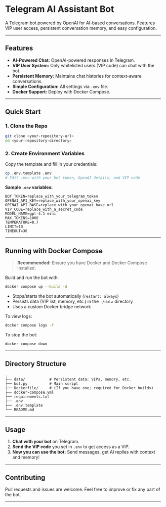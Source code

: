 # Telegram AI Assistant Bot

A Telegram bot powered by OpenAI for AI-based conversations. Features VIP user access, persistent conversation memory, and easy configuration.

---

## Features

- **AI-Powered Chat:** OpenAI-powered responses in Telegram.
- **VIP User System:** Only whitelisted users (VIP code) can chat with the bot.
- **Persistent Memory:** Maintains chat histories for context-aware conversations.
- **Simple Configuration:** All settings via `.env` file.
- **Docker Support:** Deploy with Docker Compose.

---

## Quick Start

### 1. Clone the Repo

```bash
git clone <your-repository-url>
cd <your-repository-directory>
```

### 2. Create Environment Variables

Copy the template and fill in your credentials:

```bash
cp .env.template .env
# Edit .env with your bot token, OpenAI details, and VIP code
```

**Sample `.env` variables:**

```dotenv
BOT_TOKEN=replace_with_your_telegram_token
OPENAI_API_KEY=replace_with_your_openai_key
OPENAI_API_BASE=replace_with_your_openai_base_url
VIP_CODE=replace_with_a_secret_code
MODEL_NAME=gpt-4.1-mini
MAX_TOKENS=1000
TEMPERATURE=0.7
LIMIT=10
TIMEOUT=30
```

---

## Running with Docker Compose

> **Recommended:** Ensure you have Docker and Docker Compose installed.

Build and run the bot with:

```bash
docker compose up --build -d
```

- Stops/starts the bot automatically (`restart: always`)
- Persists data (VIP list, memory, etc.) in the `./data` directory
- Uses a custom Docker bridge network

To view logs:

```bash
docker compose logs -f
```

To stop the bot:

```bash
docker compose down
```

---

## Directory Structure

```
.
├── data/           # Persistent data: VIPs, memory, etc.
├── bot.py          # Main script
├── Dockerfile/     # (If you have one; required for Docker builds)
├── docker-compose.yml
├── requirements.txt
├── .env
├── .env.template
└── README.md
```

---

## Usage

1. **Chat with your bot** on Telegram.
2. **Send the VIP code** you set in `.env` to get access as a VIP.
3. **Now you can use the bot:** Send messages, get AI replies with context and memory!

---

## Contributing

Pull requests and issues are welcome. Feel free to improve or fix any part of the bot.

---